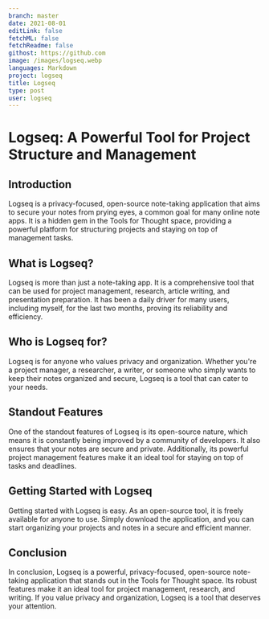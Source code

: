 ```yaml
---
branch: master
date: 2021-08-01
editLink: false
fetchML: false
fetchReadme: false
githost: https://github.com
image: /images/logseq.webp
languages: Markdown
project: logseq
title: Logseq
type: post
user: logseq
---
```

<script setup>
 import ArticleItem from '/components/ArticleItem.vue';
 import ArticleFooter from '/components/ArticleFooter.vue';
</script>
<ArticleItem :frontmatter="$frontmatter"/>

# Logseq: A Powerful Tool for Project Structure and Management

## Introduction

Logseq is a privacy-focused, open-source note-taking application that aims to secure your notes from prying eyes, a
common goal for many online note apps. It is a hidden gem in the Tools for Thought space, providing a powerful platform
for structuring projects and staying on top of management tasks.

## What is Logseq?

Logseq is more than just a note-taking app. It is a comprehensive tool that can be used for project management,
research, article writing, and presentation preparation. It has been a daily driver for many users, including myself,
for the last two months, proving its reliability and efficiency.

## Who is Logseq for?

Logseq is for anyone who values privacy and organization. Whether you're a project manager, a researcher, a writer, or
someone who simply wants to keep their notes organized and secure, Logseq is a tool that can cater to your needs.

## Standout Features

One of the standout features of Logseq is its open-source nature, which means it is constantly being improved by a
community of developers. It also ensures that your notes are secure and private. Additionally, its powerful project
management features make it an ideal tool for staying on top of tasks and deadlines.

## Getting Started with Logseq

Getting started with Logseq is easy. As an open-source tool, it is freely available for anyone to use. Simply download
the application, and you can start organizing your projects and notes in a secure and efficient manner.

## Conclusion

In conclusion, Logseq is a powerful, privacy-focused, open-source note-taking application that stands out in the Tools
for Thought space. Its robust features make it an ideal tool for project management, research, and writing. If you value
privacy and organization, Logseq is a tool that deserves your attention.

<ArticleFooter :frontmatter="$frontmatter"/>
